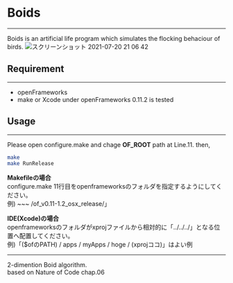 # Boids
***
Boids is an artificial life program which simulates the flocking behaciour of birds.
![スクリーンショット 2021-07-20 21 06 42](https://user-images.githubusercontent.com/87483306/126321004-c6a411a4-6bc2-4667-b6ce-1cab2465ee65.png)

## Requirement
***
* openFrameworks
* make or Xcode
under openFrameworks 0.11.2 is tested

## Usage
***
Please open configure.make and chage **OF_ROOT** path at Line.11.
then, 
```bash
make
make RunRelease
```


**Makefileの場合**<br>
configure.make 11行目をopenframeworksのフォルダを指定するようにしてください。 <br>
例) ~~~ /of_v0.11-1.2_osx_release/」

**IDE(Xcode)の場合**<br>
openframeworksのフォルダがxprojファイルから相対的に「../../../」となる位置へ配置してください。 <br>
例)「($ofのPATH) / apps / myApps / hoge / (xprojココ)」はよい例
***
2-dimention Boid algorithm.<br>
based on Nature of Code chap.06<br>

